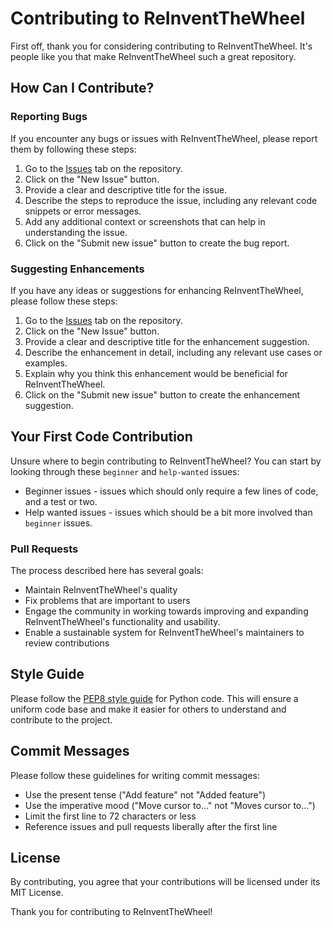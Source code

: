 # Contributing to ReInventTheWheel

First off, thank you for considering contributing to ReInventTheWheel. It's people like you that make ReInventTheWheel such a great repository.

## How Can I Contribute?

### Reporting Bugs

If you encounter any bugs or issues with ReInventTheWheel, please report them by following these steps:

1. Go to the [Issues](https://github.com/username/ReInventTheWheel/issues) tab on the repository.
2. Click on the "New Issue" button.
3. Provide a clear and descriptive title for the issue.
4. Describe the steps to reproduce the issue, including any relevant code snippets or error messages.
5. Add any additional context or screenshots that can help in understanding the issue.
6. Click on the "Submit new issue" button to create the bug report.

### Suggesting Enhancements

If you have any ideas or suggestions for enhancing ReInventTheWheel, please follow these steps:

1. Go to the [Issues](https://github.com/username/ReInventTheWheel/issues) tab on the repository.
2. Click on the "New Issue" button.
3. Provide a clear and descriptive title for the enhancement suggestion.
4. Describe the enhancement in detail, including any relevant use cases or examples.
5. Explain why you think this enhancement would be beneficial for ReInventTheWheel.
6. Click on the "Submit new issue" button to create the enhancement suggestion.

## Your First Code Contribution

Unsure where to begin contributing to ReInventTheWheel? You can start by looking through these `beginner` and `help-wanted` issues:

- Beginner issues - issues which should only require a few lines of code, and a test or two.
- Help wanted issues - issues which should be a bit more involved than `beginner` issues.

### Pull Requests

The process described here has several goals:

- Maintain ReInventTheWheel's quality
- Fix problems that are important to users
- Engage the community in working towards improving and expanding ReInventTheWheel's functionality and usability. 
- Enable a sustainable system for ReInventTheWheel's maintainers to review contributions

## Style Guide

Please follow the [PEP8 style guide](https://www.python.org/dev/peps/pep-0008/) for Python code. This will ensure a uniform code base and make it easier for others to understand and contribute to the project.

## Commit Messages

Please follow these guidelines for writing commit messages:

- Use the present tense ("Add feature" not "Added feature")
- Use the imperative mood ("Move cursor to..." not "Moves cursor to...")
- Limit the first line to 72 characters or less
- Reference issues and pull requests liberally after the first line

## License

By contributing, you agree that your contributions will be licensed under its MIT License.

Thank you for contributing to ReInventTheWheel!